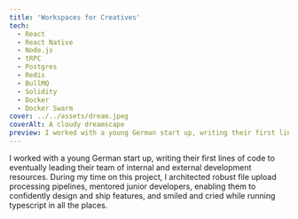 ```yaml
---
title: 'Workspaces for Creatives'
tech:
  - React
  - React Native
  - Node.js
  - tRPC
  - Postgres
  - Redis
  - BullMQ
  - Solidity
  - Docker
  - Docker Swarm
cover: ../../assets/dream.jpeg
coverAlt: A cloudy dreamscape
preview: I worked with a young German start up, writing their first lines of code to eventually leading their team of internal and external development resources. During my time on this project, I architected robust
---
```


I worked with a young German start up, writing their first lines of code to eventually leading their team of internal and external development resources. During my time on this project, I architected robust file upload processing pipelines, mentored junior developers, enabling them to confidently design and ship features, and smiled and cried while running typescript in all the places.
